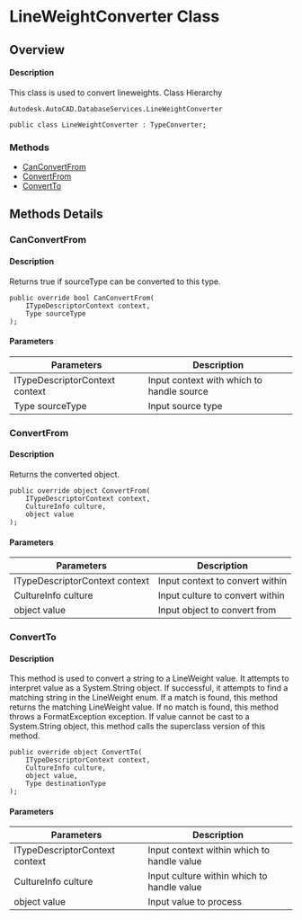 # LineWeightConverter Class

## Overview

#### Description
This class is used to convert lineweights.
Class Hierarchy
```text
Autodesk.AutoCAD.DatabaseServices.LineWeightConverter
```

```text
public class LineWeightConverter : TypeConverter;
```

### Methods

- [CanConvertFrom](#canconvertfrom)
- [ConvertFrom](#convertfrom)
- [ConvertTo](#convertto)


## Methods Details

### CanConvertFrom

#### Description
Returns true if sourceType can be converted to this type.
```text
public override bool CanConvertFrom(
    ITypeDescriptorContext context, 
    Type sourceType
);
```

#### Parameters
| Parameters | Description |
| --- | --- |
| ITypeDescriptorContext context | Input context with which to handle source |
| Type sourceType | Input source type |

### ConvertFrom

#### Description
Returns the converted object.
```text
public override object ConvertFrom(
    ITypeDescriptorContext context, 
    CultureInfo culture, 
    object value
);
```

#### Parameters
| Parameters | Description |
| --- | --- |
| ITypeDescriptorContext context | Input context to convert within |
| CultureInfo culture | Input culture to convert within |
| object value | Input object to convert from |

### ConvertTo

#### Description
This method is used to convert a string to a LineWeight value. It attempts to interpret value as a System.String object. If successful, it attempts to find a matching string in the LineWeight enum. If a match is found, this method returns the matching LineWeight value. If no match is found, this method throws a FormatException exception. If value cannot be cast to a System.String object, this method calls the superclass version of this method.
```text
public override object ConvertTo(
    ITypeDescriptorContext context, 
    CultureInfo culture, 
    object value, 
    Type destinationType
);
```

#### Parameters
| Parameters | Description |
| --- | --- |
| ITypeDescriptorContext context | Input context within which to handle value |
| CultureInfo culture | Input culture within which to handle value |
| object value | Input value to process |
